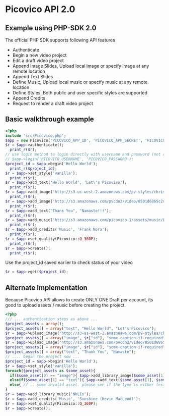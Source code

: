 # Picovico API 2.0
## Example using PHP-SDK 2.0

The official PHP SDK supports following API features
- Authenticate
- Begin a new video project
- Edit a draft video project
- Append Image Slides, Upload local image or specify image at any remote location
- Append Text Slides
- Define Music, Upload local music or specify music at any remote location
- Define Styles, Both public and user specific styles are supported
- Append Credits
- Request to render a draft video project

## Basic walkthrough example
```php
<?php
include 'src/Picovico.php';
$app = new Picovico('PICOVICO_APP_ID', 'PICOVICO_APP_SECRET', 'PICOVICO_DEVICE_ID');
$r = $app->authenticate();
  print_r($r);
// use login method to login directly with username and password (not recommended though)
// $app->login('PICOVICO_USERNAME', 'PICOVICO_PASSWORD');
$project_id = $app->begin('Hello World'); 
  print_r($project_id);
$r = $app->set_style('vanilla');
  print_r($r);
$r = $app->add_text('Hello World', 'Let\'s Picovico');
  print_r($r);
$r = $app->add_image('http://s3-us-west-2.amazonaws.com/pv-styles/christmas/pv_christmas_winter_themes.png');
  print_r($r);
$r = $app->add_image('http://s3.amazonaws.com/pvcdn2/video/8501d6865c2d484abb2e8a858cffca80/8501d6865c2d484abb2e8a858cffca80-360.jpg', 'Image captions are optional');
  print_r($r);
$r = $app->add_text("Thank You", "Namaste!!!");
  print_r($r);
$r = $app->add_music('http://s3.amazonaws.com/picovico-1/assets/music/Latin/Latinish.mp3');
  print_r($r);
$r = $app->add_credits('Music', 'Frank Nora');
  print_r($r);
$r = $app->set_quality(Picovico::Q_360P);
  print_r($r);
$r = $app->create();
  print_r($r);
```

Use the project_id saved earlier to check status of your video
```php
$r = $app->get($project_id);
```

## Alternate Implementation
Because Picovico API allows to create ONLY ONE Draft per account, its good to upload assets / music before creating the project.
```php
<?php
/// ... authentication steps as above ... 
$project_assets = array();
$project_assets[] = array("text", "Hello World", "Let's Picovico");
$r = $app->upload_image('http://s3-us-west-2.amazonaws.com/pv-styles/christmas/pv_christmas_winter_themes.png', "hosted");
$project_assets[] = array("image", $r["id"], "some-caption-if-required");
$r = $app->upload_image('http://s3.amazonaws.com/pvcdn2/video/8501d6865c2d484abb2e8a858cffca80/8501d6865c2d484abb2e8a858cffca80-360.jpg', "hosted");
$project_assets[] = array("image", $r["id"], "some-caption-if-required");
$project_assets[] = array("text", "Thank You", "Namaste");
// .... begin the project now ...
$project_id = $app->begin('Hello World'); 
$r = $app->set_style('vanilla');
foreach($project_assets as $some_asset){
  if($some_asset[0] == "image"){ $app->add_library_image($some_asset[1], $some_asset[2]); }
  elseif($some_asset[1] == "text"){ $app->add_text($some_asset[1], $some_asset[2]); }
  else{ // .. some invalid asset. please see if the type is either text or image }
}
$r = $app->add_library_music('NhLIs');
$r = $app->add_credits('Music', 'Sunshine (Kevin MacLeod)');
$r = $app->set_quality(Picovico::Q_360P);
$r = $app->create();
```

